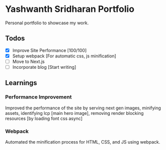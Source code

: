 # Yashwanth Sridharan Portfolio

Personal portfolio to showcase my work.

## Todos

- [x] Improve Site Performance [100/100]
- [x] Setup webpack [For automatic css, js minification]
- [ ] Move to Next.js
- [ ] Incorporate blog [Start writing]

## Learnings

### Performance Improvement
  Improved the performance of the site by serving next gen images, minifying assets, identifying lcp [main hero image], removing render blocking resources [by loading font css async]

### Webpack
  Automated the minification process for HTML, CSS, and JS using webpack. 